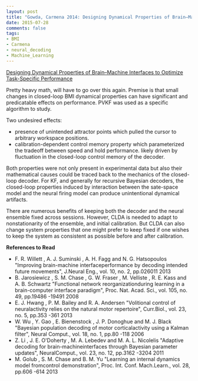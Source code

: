 ```yaml
---
layout: post
title: "Gowda, Carmena 2014: Designing Dynamical Properties of Brain–Machine Interfaces to Optimize Task-Specific Performance"
date: 2015-07-28
comments: false
tags:
- BMI
- Carmena
- neural_decoding
- Machine_Learning
---
```


[Designing Dynamical Properties of Brain–Machine Interfaces to Optimize Task-Specific Performance](http://ieeexplore.ieee.org/xpl/articleDetails.jsp?arnumber=6756992)

Pretty heavy math, will have to go over this again. Premise is that small changes in closed-loop BMI dynamical properties can have significant and predicatable effects on performance. PVKF was used as a specific algorithm to study.

Two undesired effects:

* presence of unintended attractor points which pulled the cursor to arbitrary workspace positions.
* calibration-dependent control memory property which parameterized the tradeoff between speed and hold performance. likely driven by fluctuation in the closed-loop control memory of the decoder.

Both properties were not only present in experimental data but also their mathematical causes could be traced back to the mechanics of the closed-loop decoder. For KF, and generally for recursive Bayesian decoders, the closed-loop properties induced by interaction between the sate-space model and the neural firing model can produce unintentional dynamical artifacts.

There are numerous benefits of keeping both the decoder and the neural ensemble fixed across sessions. However, CLDA is needed to adapt to nonstationarity of the ensemble, and initial calibration. But CLDA can also change system properties that one might prefer to keep fixed if one wishes to keep the system as consistent as possible before and after calibration.

**References to Read**

* F. R. Willett , A. J. Suminski , A. H. Fagg and N. G. Hatsopoulos  "Improving brain-machine interfaceperformance by decoding intended future movements",  J.Neural Eng.,  vol. 10,  no. 2,  pp.026011 2013 
* B. Jarosiewicz , S. M. Chase , G. W. Fraser , M. Velliste , R. E. Kass and A. B. Schwartz  "Functional network reorganizationduring learning in a brain-computer interface paradigm",  Proc. Nat. Acad. Sci.,  vol. 105,  no. 49,  pp.19486 -19491 2008 
* E. J. Hwang , P. M. Bailey and R. A. Andersen  "Volitional control of neuralactivity relies on the natural motor repertoire",  Curr.Biol.,  vol. 23,  no. 5,  pp.353 -361 2013 
* W. Wu , Y. Gao , E. Bienenstock , J. P. Donoghue and M. J. Black  "Bayesian population decoding of motor corticalactivity using a Kalman filter",  Neural Comput.,  vol. 18,  no. 1,  pp.80 -118 2006 
* Z. Li , J. E. O&#39;Doherty , M. A. Lebedev and M. A. L. Nicolelis  "Adaptive decoding for brain-machineinterfaces through Bayesian parameter updates",  NeuralComput.,  vol. 23,  no. 12,  pp.3162 -3204 2011 
* M. Golub , S. M. Chase and B. M. Yu  "Learning an internal dynamics model fromcontrol demonstration",  Proc. Int. Conf. Mach.Learn.,  vol. 28,  pp.606 -614 2013 
